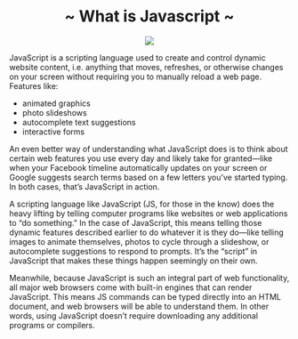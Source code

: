 <h1 align='center'>~ What is Javascript ~</h1>
<div align='center'>
  <img src="https://encrypted-tbn0.gstatic.com/images?q=tbn:ANd9GcQpv4vRfiMoFUzV4bgcLh5-EG8MXLk2JSRlaw&usqp=CAU"></img>
</div>
<p>JavaScript is a scripting language used to create and control dynamic website content, i.e. anything that moves, refreshes, or otherwise changes on your screen without requiring you to manually reload a web page. Features like:</p>
<ul>
  <li>animated graphics</li>
  <li>photo slideshows</li>
  <li>autocomplete text suggestions</li>
  <li>interactive forms</li>
</ul>
<p>An even better way of understanding what JavaScript does is to think about certain web features you use every day and likely take for granted—like when your Facebook timeline automatically updates on your screen or Google suggests search terms based on a few letters you’ve started typing. In both cases, that’s JavaScript in action.</p>
<p>A scripting language like JavaScript (JS, for those in the know) does the heavy lifting by telling computer programs like websites or web applications to “do something.” In the case of JavaScript, this means telling those dynamic features described earlier to do whatever it is they do—like telling images to animate themselves, photos to cycle through a slideshow, or autocomplete suggestions to respond to prompts. It’s the “script” in JavaScript that makes these things happen seemingly on their own.</p>
<p>Meanwhile, because JavaScript is such an integral part of web functionality, all major web browsers come with built-in engines that can render JavaScript. This means JS commands can be typed directly into an HTML document, and web browsers will be able to understand them. In other words, using JavaScript doesn’t require downloading any additional programs or compilers.</p>
